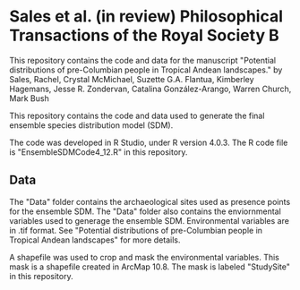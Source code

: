 # Sales et al. (in review) Philosophical Transactions of the Royal Society B 
This repository contains the code and data for the manuscript "Potential distributions of pre-Columbian people in Tropical Andean landscapes." by Sales, Rachel, Crystal McMichael, Suzette G.A. Flantua, Kimberley Hagemans, Jesse R. Zondervan, Catalina González-Arango, Warren Church, Mark Bush  

This repository contains the code and data used to generate the final ensemble species distribution model (SDM). 

The code was developed in R Studio, under R version 4.0.3. The R code file is "EnsembleSDMCode4_12.R" in this repository. 

## Data
The "Data" folder contains the archaeological sites used as presence points for the ensemble SDM. 
The "Data" folder also contains the enviornmental variables used to generage the ensemble SDM. Environmental variables are in .tif format. See "Potential distributions of pre-Columbian people in Tropical Andean landscapes" for more details. 

A shapefile was used to crop and mask the environmental variables. This mask is a shapefile created in ArcMap 10.8. The mask is labeled "StudySite" in this repository. 
